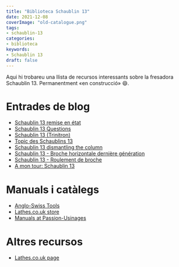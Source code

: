 ```yaml
---
title: "Biblioteca Schaublin 13"
date: 2021-12-08
coverImage: "old-catalogue.png"
tags:
- schaublin-13
categories:
- biblioteca
keywords:
- Schaublin 13
draft: false
---
```


Aqui hi trobareu una llista de recursos interessants sobre la
fresadora Schaublin 13. Permanentment «en construcció» :smile:.

<!--more-->

# Entrades de blog

* [Schaublin 13 remise en état](https://www.usinages.com/threads/schaublin-13-remise-en-etat.141181)
* [Schaublin 13 Questions](https://www.usinages.com/threads/schaublin-13-questions.56928)
* [Schaublin 13 (Trinitron)](https://www.usinages.com/threads/schaublin-13.23472)
* [Topic des Schaublins 13](https://www.usinages.com/threads/topic-des-schaublins-13.106230)
* [Schaublin 13 dismantling the column](http://www.lathes.co.uk/schaublinmiller/page2.html)
* [Schaublin 13 - Broche horizontale dernière génération](https://www.usinages.com/threads/schaublin-13-broche-horizontale-derniere-generation.151827)
* [Schaublin 13 - Roulement de broche](https://www.usinages.com/threads/schaublin-13-roulement-de-broche.152935)
* [A mon tour: Schaublin 13](https://www.usinages.com/threads/a-mon-tour-schaublin-13.128235)

# Manuals i catàlegs

* [Anglo-Swiss Tools](http://anglo-swiss-tools.co.uk/schaublin-13-milling-machine)
* [Lathes.co.uk store](https://store.lathes.co.uk/print/ms480e)
* [Manuals at Passion-Usinages](https://passion-usinages.forumgratuit.org/t983-schaublin-13)

# Altres recursos

* [Lathes.co.uk page](http://www.lathes.co.uk/schaublinmiller)

